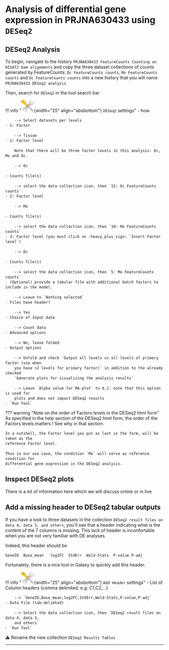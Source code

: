 # Analysis of differential gene expression in PRJNA630433 using `DESeq2`

## DESeq2 Analysis

To begin, navigate to the history `PRJNA630433 FeatureCounts Counting on HISAT2 bam
alignments` and copy the three dataset collections of counts generated by FeatureCounts:
`Dc FeatureCounts counts`, `Mo FeatureCounts counts` and `Oc FeatureCounts counts` into a
new history that you will name `PRJNA630433 DESeq2 analysis`

Then, search for `DESeq2` in the tool search bar

!!! info "![](images/tool_small.png){width="25" align="absbottom"} `DESeq2` settings"
    - how
        
        --> Select datasets per levels
    - 1: Factor
        
        --> Tissue
    - 1: Factor level
        
        Note that there will be three factor levels in this analysis: Dc, Mo and Oc.
        
        --> Oc
        
    - Counts file(s)
        
        --> select the data collection icon, then `15: Oc FeatureCounts counts`
    - 2: Factor level
        
        --> Mo
        
    - Counts file(s)
        
        --> select the data collection icon, then `10: Mo FeatureCounts counts`
    - 3: Factor level (you must click on :heavy_plus_sign: `Insert Factor level`)
        
        --> Dc
        
    - Counts file(s)
        
        --> select the data collection icon, then `5: Mo FeatureCounts counts`
    - (Optional) provide a tabular file with additional batch factors to include in the model.
        
        --> Leave to `Nothing selected`
    - Files have header?
        
        --> Yes
    - Choice of Input data
        
        --> Count data
    - Advanced options
        
        --> No, leave folded
    - Output options
        
        --> Unfold and check `Output all levels vs all levels of primary factor (use when
        you have >2 levels for primary factor)` in addition to the already checked
        `Generate plots for visualizing the analysis results`
        
        --> Leave `Alpha value for MA-plot` to 0,1: note that this option is used for
        plots and does not impact DESeq2 results
    - `Run Tool`

??? warning "Note on the order of Factors levels in the DESeq2 html form"
    As specified in the help section of the DESeq2 html form, the order of the Factors
    levels matters ! See why in that section.
    
    In a nutshell, the Factor level you put as last in the form, will be taken as the
    reference Factor level.
    
    Thus in our use case, the condition `Mo` will serve as reference condition for
    differential gene expression in the DESeq2 analysis.

## Inspect DESeq2 plots

There is a lot of information here which we will discuss online or in live

## Add a missing header to DESeq2 tabular outputs

If you have a look to three datasets in the collection `DESeq2 result files on data 4,
data 3, and others`, you'll see that a header indicating what is the content of the 7
columns is missing. This lack of header is inconfortable when you are not very familiar
with DE analyses.

Indeed, this header should be
```
GeneID	Base_mean	log2FC	StdErr	Wald-Stats	P-value	P-adj
```

Fortunately, there is a nice tool in Galaxy to quickly add this header.

!!! info "![](images/tool_small.png){width="25" align="absbottom"} `Add Header` settings"
    - List of Column headers (comma delimited, e.g. C1,C2,...) 
        
        --> `GeneID,Base_mean,log2FC,StdErr,Wald-Stats,P-value,P-adj`
    - Data File (tab-delimted)
        
        --> Select the data collection icon, then `DESeq2 result files on data 4, data 3,
        and others`
    - `Run Tool`

:warning: Rename the new collection `DESeq2 Results Tables`

---
